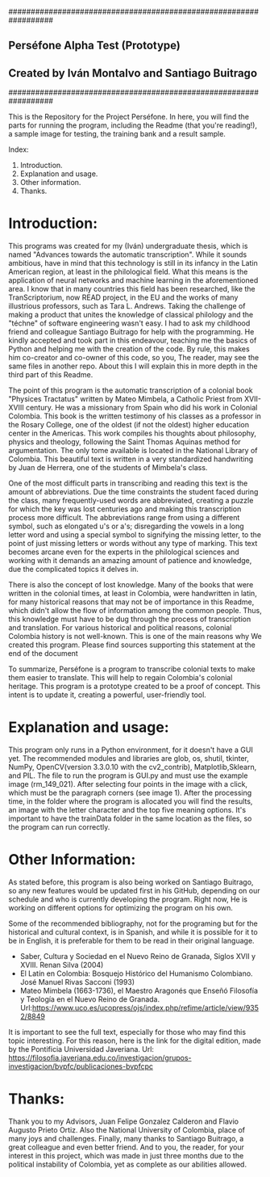 ##################################################################
##                 Perséfone Alpha Test (Prototype)             ##
##            Created by Iván Montalvo and Santiago Buitrago    ##
##################################################################

This is the Repository for the Project Perséfone. In here, you will find the parts for running the program,
including the Readme (that you're reading!), a sample image for testing, the training bank and a result sample.

Index:
1. Introduction.
2. Explanation and usage.
3. Other information.
4. Thanks.


# Introduction:

  This programs was created for my (Iván) undergraduate thesis, which is named "Advances towards the automatic transcription".
  While it sounds ambitious, have in mind that this technology is still in its infancy in the Latin American region, at least
  in the philological field. What this means is the application of neural networks and machine learning in the aforementioned
  area. I know that in many countries this field has been researched, like the TranScriptorium, now READ project, in the EU and
  the works of many illustrious professors, such as Tara L. Andrews. Taking the challenge of making a product that unites the
  knowledge of classical philology and the "téchne" of software engineering wasn't easy. I had to ask my childhood friend and 
  colleague Santiago Buitrago for help with the programming. He kindly accepted and took part in this endeavour, teaching me the 
  basics of Python and helping me with the creation of the code. By rule, this makes him co-creator and co-owner of this code, 
  so you, The reader, may see the same files in another repo. About this I will explain this in more depth in the 
  third part of this Readme.
  
  The point of this program is the automatic transcription of a colonial book "Physices Tractatus" written by Mateo Mimbela, a
  Catholic Priest from XVII-XVIII century. He was a missionary from Spain who did his work in Colonial Colombia. This book is 
  the written testimony of his classes as a professor in the Rosary College, one of the oldest (if not the oldest) higher 
  education center in the Americas. This work compiles his thoughts about philosophy, physics and theology, following the Saint 
  Thomas Aquinas method for argumentation. The only tome available is located in the National Library of Colombia. This 
  beautiful text is written in a very standardized handwriting by Juan de Herrera, one of the students of Mimbela's class.
  
  One of the most difficult parts in transcribing and reading this text is the amount of abbreviations. Due the time constraints 
  the student faced during the class, many frequently-used words are abbreviated, creating a puzzle for which the key 
  was lost centuries ago and making this transcription process more difficult. The abbreviations range from using a different 
  symbol, such as elongated u's or a's; disregarding the vowels in a long letter word and using a special symbol to signifying 
  the missing letter, to the point of just missing letters or words without any type of marking. This text becomes arcane even 
  for the experts in the philological sciences and working with it demands an amazing amount of patience and knowledge, due the
  complicated topics it delves in. 
 
 There is also the concept of lost knowledge. Many of the books that were written in the colonial times, at least in Colombia,
 were handwritten in latin, for many historical reasons that may not be of importance in this Readme, which didn't allow the 
 flow of information among the common people. Thus, this knowledge must have to be dug through the process of transcription
 and translation. For various historical and political reasons, colonial Colombia history is not well-known. This is one of the 
 main reasons why We created this program. Please find sources supporting this statement at the end of the document
 
 To summarize, Perséfone is a program to transcribe colonial texts to make them easier to translate. This will help to regain
 Colombia's colonial heritage. This program is a prototype created to be a proof of concept. This intent is to update it, 
 creating a powerful, user-friendly tool.
 
 
# Explanation and usage:

  This program only runs in a Python environment, for it doesn't have a GUI yet. The recommended modules and libraries are 
  glob, os, shutil, tkinter, NumPy, OpenCV(version 3.3.0.10 with the cv2_contrib), Matplotlib,Sklearn, and PIL. The file to run 
  the program is GUI.py and must use the example image (rm_149_021). After selecting four points in the image with a click, 
  which must be the paragraph corners (see image 1). After the processing time, in the folder where 
  the program is allocated you will find the results, an image with the letter character and the top five meaning options. 
  It's important to have the trainData folder in the same location as the files, so the program can run correctly.


# Other Information:
  
  As stated before, this program is also being worked on Santiago Buitrago, so any new features would be updated first in
  his GitHub, depending on our schedule and who is currently developing the program. Right now, He is working on different 
  options for optimizing the program on his own.
  
  Some of the recommended bibliography, not for the programing but for the historical and cultural context, is in Spanish, and
  while it is possible for it to be in English, it is preferable for them to be read in their original language.
  
   * Saber, Cultura y Sociedad en el Nuevo Reino de Granada, Siglos XVII y XVIII. Renan Silva (2004)
   * El Latín en Colombia: Bosquejo Histórico del Humanismo Colombiano. José Manuel Rivas Sacconi (1993)
   * Mateo Mimbela (1663-1736), el Maestro Aragonés que Enseñó Filosofía y Teología en el Nuevo Reino de Granada.
   Url:https://www.uco.es/ucopress/ojs/index.php/refime/article/view/9352/8849
   
   It is important to see the full text, especially for those who may find this topic interesting. For this reason, here is the
   link for the digital edition, made by the Pontificia Universidad Javeriana. 
   Url: https://filosofia.javeriana.edu.co/investigacion/grupos-investigacion/bvpfc/publicaciones-bvpfcpc


# Thanks:
   
  Thank you to my Advisors, Juan Felipe Gonzalez Calderon and Flavio Augusto Prieto Ortiz. Also the National University of
  Colombia, place of many joys and challenges. Finally, many thanks to Santiago Buitrago, a great colleague and even better
  friend. And to you, the reader, for your interest in this project, which was made in just three months due to the political 
  instability of Colombia, yet as complete as our abilities allowed. 
